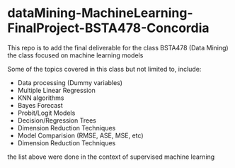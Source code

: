 # dataMining-MachineLearning-FinalProject-BSTA478-Concordia
This repo is to add the final deliverable for the class BSTA478 (Data Mining) the class focused on machine learning models 

Some of the topics covered in this class but not limited to, include:
<ul>
<li> Data processing (Dummy variables)</li>
<li> Multiple Linear Regression</li>
<li> KNN algorithms </li>
<li>Bayes Forecast </li>
<li> Probit/Logit Models</li>
<li>Decision/Regression Trees </li>
<li>Dimension Reduction Techniques </li>
<li>Model Comparision (RMSE, ASE, MSE, etc) </li>
<li>Dimension Reduction Techniques </li>
</ul>

the list above were done in the context of supervised machine learning 
